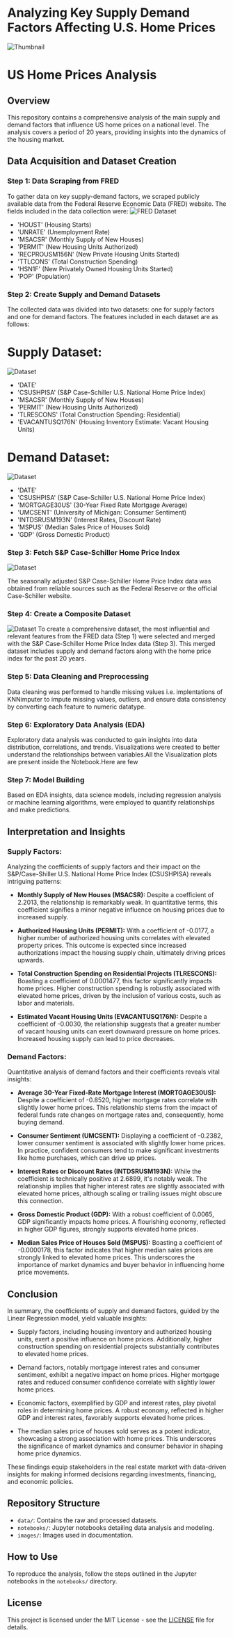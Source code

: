 # Analyzing Key Supply Demand Factors Affecting U.S. Home Prices
![Thumbnail](images/Thumbnail.png)
# US Home Prices Analysis

## Overview

This repository contains a comprehensive analysis of the main supply and demand factors that influence US home prices on a national level. The analysis covers a period of 20 years, providing insights into the dynamics of the housing market.

## Data Acquisition and Dataset Creation

### Step 1: Data Scraping from FRED

To gather data on key supply-demand factors, we scraped publicly available data from the Federal Reserve Economic Data (FRED) website. The fields included in the data collection were:
![FRED Dataset](images/FRED.png)
- 'HOUST' (Housing Starts)
- 'UNRATE' (Unemployment Rate)
- 'MSACSR' (Monthly Supply of New Houses)
- 'PERMIT' (New Housing Units Authorized)
- 'RECPROUSM156N' (New Private Housing Units Started)
- 'TTLCONS' (Total Construction Spending)
- 'HSN1F' (New Privately Owned Housing Units Started)
- 'POP' (Population)

### Step 2: Create Supply and Demand Datasets

The collected data was divided into two datasets: one for supply factors and one for demand factors. The features included in each dataset are as follows:

# **Supply Dataset:**
![Dataset](images/supply.png)
- 'DATE'
- 'CSUSHPISA' (S&P Case-Schiller U.S. National Home Price Index)
- 'MSACSR' (Monthly Supply of New Houses)
- 'PERMIT' (New Housing Units Authorized)
- 'TLRESCONS' (Total Construction Spending: Residential)
- 'EVACANTUSQ176N' (Housing Inventory Estimate: Vacant Housing Units)

# **Demand Dataset:**
![Dataset](images/demand.png)

- 'DATE'
- 'CSUSHPISA' (S&P Case-Schiller U.S. National Home Price Index)
- 'MORTGAGE30US' (30-Year Fixed Rate Mortgage Average)
- 'UMCSENT' (University of Michigan: Consumer Sentiment)
- 'INTDSRUSM193N' (Interest Rates, Discount Rate)
- 'MSPUS' (Median Sales Price of Houses Sold)
- 'GDP' (Gross Domestic Product)

### Step 3: Fetch S&P Case-Schiller Home Price Index
![Dataset](images/CSUSHPISA.png)
<p>The seasonally adjusted S&P Case-Schiller Home Price Index data was obtained from reliable sources such as the Federal Reserve or the official Case-Schiller website.</p>

### Step 4: Create a Composite Dataset
![Dataset](images/merged.png)
To create a comprehensive dataset, the most influential and relevant features from the FRED data (Step 1) were selected and merged with the S&P Case-Schiller Home Price Index data (Step 3). This merged dataset includes supply and demand factors along with the home price index for the past 20 years.

### Step 5: Data Cleaning and Preprocessing

Data cleaning was performed to handle missing values i.e. implentations of KNNimputer to impute missing values, outliers, and ensure data consistency by converting each feature to numeric datatype.

### Step 6: Exploratory Data Analysis (EDA)

Exploratory data analysis was conducted to gain insights into data distribution, correlations, and trends. Visualizations were created to better understand the relationships between variables.All the Visualization plots are present inside the Notebook.Here are few

### Step 7: Model Building

Based on EDA insights, data science models, including regression analysis or machine learning algorithms, were employed to quantify relationships and make predictions.

## Interpretation and Insights

### Supply Factors:

Analyzing the coefficients of supply factors and their impact on the S&P/Case-Shiller U.S. National Home Price Index (CSUSHPISA) reveals intriguing patterns:

- **Monthly Supply of New Houses (MSACSR):** Despite a coefficient of 2.2013, the relationship is remarkably weak. In quantitative terms, this coefficient signifies a minor negative influence on housing prices due to increased supply.

- **Authorized Housing Units (PERMIT):** With a coefficient of -0.0177, a higher number of authorized housing units correlates with elevated property prices. This outcome is expected since increased authorizations impact the housing supply chain, ultimately driving prices upwards.

- **Total Construction Spending on Residential Projects (TLRESCONS):** Boasting a coefficient of 0.0001477, this factor significantly impacts home prices. Higher construction spending is robustly associated with elevated home prices, driven by the inclusion of various costs, such as labor and materials.

- **Estimated Vacant Housing Units (EVACANTUSQ176N):** Despite a coefficient of -0.0030, the relationship suggests that a greater number of vacant housing units can exert downward pressure on home prices. Increased housing supply can lead to price decreases.

### Demand Factors:

Quantitative analysis of demand factors and their coefficients reveals vital insights:

- **Average 30-Year Fixed-Rate Mortgage Interest (MORTGAGE30US):** Despite a coefficient of -0.8520, higher mortgage rates correlate with slightly lower home prices. This relationship stems from the impact of federal funds rate changes on mortgage rates and, consequently, home buying demand.

- **Consumer Sentiment (UMCSENT):** Displaying a coefficient of -0.2382, lower consumer sentiment is associated with slightly lower home prices. In practice, confident consumers tend to make significant investments like home purchases, which can drive up prices.

- **Interest Rates or Discount Rates (INTDSRUSM193N):** While the coefficient is technically positive at 2.6899, it's notably weak. The relationship implies that higher interest rates are slightly associated with elevated home prices, although scaling or trailing issues might obscure this connection.

- **Gross Domestic Product (GDP):** With a robust coefficient of 0.0065, GDP significantly impacts home prices. A flourishing economy, reflected in higher GDP figures, strongly supports elevated home prices.

- **Median Sales Price of Houses Sold (MSPUS):** Boasting a coefficient of -0.0000178, this factor indicates that higher median sales prices are strongly linked to elevated home prices. This underscores the importance of market dynamics and buyer behavior in influencing home price movements.

## Conclusion

In summary, the coefficients of supply and demand factors, guided by the Linear Regression model, yield valuable insights:

- Supply factors, including housing inventory and authorized housing units, exert a positive influence on home prices. Additionally, higher construction spending on residential projects substantially contributes to elevated home prices.

- Demand factors, notably mortgage interest rates and consumer sentiment, exhibit a negative impact on home prices. Higher mortgage rates and reduced consumer confidence correlate with slightly lower home prices.

- Economic factors, exemplified by GDP and interest rates, play pivotal roles in determining home prices. A robust economy, reflected in higher GDP and interest rates, favorably supports elevated home prices.

- The median sales price of houses sold serves as a potent indicator, showcasing a strong association with home prices. This underscores the significance of market dynamics and consumer behavior in shaping home price dynamics.

These findings equip stakeholders in the real estate market with data-driven insights for making informed decisions regarding investments, financing, and economic policies.


## Repository Structure

- `data/`: Contains the raw and processed datasets.
- `notebooks/`: Jupyter notebooks detailing data analysis and modeling.
- `images/`: Images used in documentation.

## How to Use

To reproduce the analysis, follow the steps outlined in the Jupyter notebooks in the `notebooks/` directory.

## License

This project is licensed under the MIT License - see the [LICENSE](LICENSE) file for details.
